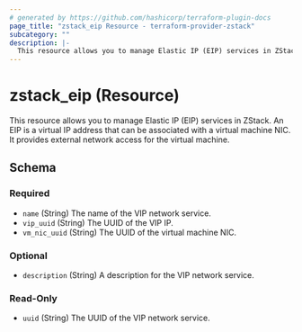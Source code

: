 ```yaml
---
# generated by https://github.com/hashicorp/terraform-plugin-docs
page_title: "zstack_eip Resource - terraform-provider-zstack"
subcategory: ""
description: |-
  This resource allows you to manage Elastic IP (EIP) services in ZStack. An EIP is a virtual IP address that can be associated with a virtual machine NIC. It provides external network access for the virtual machine.
---
```


# zstack_eip (Resource)

This resource allows you to manage Elastic IP (EIP) services in ZStack. An EIP is a virtual IP address that can be associated with a virtual machine NIC. It provides external network access for the virtual machine.



<!-- schema generated by tfplugindocs -->
## Schema

### Required

- `name` (String) The name of the VIP network service.
- `vip_uuid` (String) The UUID of the  VIP IP.
- `vm_nic_uuid` (String) The UUID of the virtual machine NIC.

### Optional

- `description` (String) A description for the VIP network service.

### Read-Only

- `uuid` (String) The UUID of the VIP network service.
